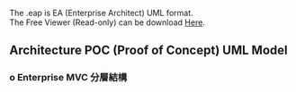 The .eap is EA (Enterprise Architect) UML format.  
The Free Viewer (Read-only) can be download [Here](http://www.sparxsystems.com.au/bin/EALite.exe).

## Architecture POC (Proof of Concept) UML Model
### o Enterprise MVC 分層結構

